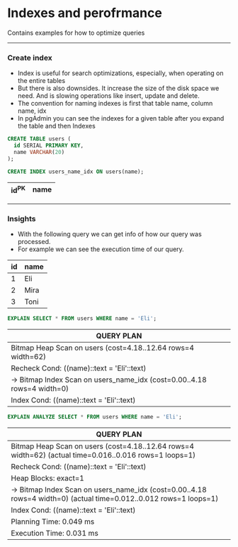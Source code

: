 # Indexes and perofrmance

Contains examples for how to optimize queries

---

### Create index

- Index is useful for search optimizations, especially, when operating on the entire tables
- But there is also downsides. It increase the size of the disk space we need. And is slowing operations like insert, update and delete.
- The convention for naming indexes is first that table name, column name, idx
- In pgAdmin you can see the indexes for a given table after you expand the table and then Indexes

```sql
CREATE TABLE users (
  id SERIAL PRIMARY KEY,
  name VARCHAR(20)
);

CREATE INDEX users_name_idx ON users(name);
```

| id<sup>PK</sup> | name |
| --------------- | ---- |

---

### Insights

- With the following query we can get info of how our query was processed.
- For example we can see the execution time of our query.

| id  | name |
| --- | ---- |
| 1   | Eli  |
| 2   | Mira |
| 3   | Toni |

```sql
EXPLAIN SELECT * FROM users WHERE name = 'Eli';
```

| QUERY PLAN                                                              |
| ----------------------------------------------------------------------- |
| Bitmap Heap Scan on users (cost=4.18..12.64 rows=4 width=62)            |
| Recheck Cond: ((name)::text = 'Eli'::text)                              |
| -> Bitmap Index Scan on users_name_idx (cost=0.00..4.18 rows=4 width=0) |
| Index Cond: ((name)::text = 'Eli'::text)                                |

```sql
EXPLAIN ANALYZE SELECT * FROM users WHERE name = 'Eli';
```

| QUERY PLAN                                                                                                        |
| ----------------------------------------------------------------------------------------------------------------- |
| Bitmap Heap Scan on users (cost=4.18..12.64 rows=4 width=62) (actual time=0.016..0.016 rows=1 loops=1)            |
| Recheck Cond: ((name)::text = 'Eli'::text)                                                                        |
| Heap Blocks: exact=1                                                                                              |
| -> Bitmap Index Scan on users_name_idx (cost=0.00..4.18 rows=4 width=0) (actual time=0.012..0.012 rows=1 loops=1) |
| Index Cond: ((name)::text = 'Eli'::text)                                                                          |
| Planning Time: 0.049 ms                                                                                           |
| Execution Time: 0.031 ms                                                                                          |
